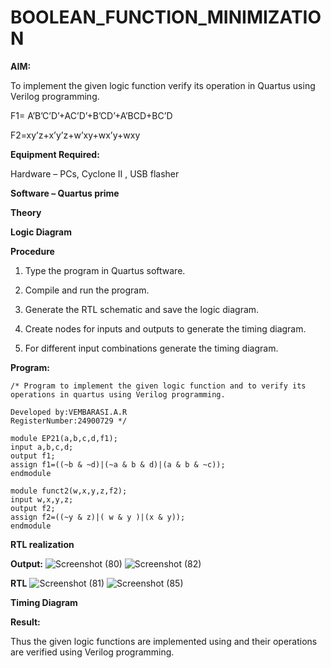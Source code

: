 # BOOLEAN_FUNCTION_MINIMIZATION

**AIM:**

To implement the given logic function verify its operation in Quartus using Verilog programming.

F1= A’B’C’D’+AC’D’+B’CD’+A’BCD+BC’D 

F2=xy’z+x’y’z+w’xy+wx’y+wxy

**Equipment Required:**

Hardware – PCs, Cyclone II , USB flasher

**Software – Quartus prime**

**Theory**

**Logic Diagram**

**Procedure**

1.	Type the program in Quartus software.

2.	Compile and run the program.

3.	Generate the RTL schematic and save the logic diagram.

4.	Create nodes for inputs and outputs to generate the timing diagram.

5.	For different input combinations generate the timing diagram.


**Program:**
```
/* Program to implement the given logic function and to verify its operations in quartus using Verilog programming. 

Developed by:VEMBARASI.A.R
RegisterNumber:24900729 */
```
```
module EP21(a,b,c,d,f1);
input a,b,c,d;
output f1;
assign f1=((~b & ~d)|(~a & b & d)|(a & b & ~c));
endmodule
```
```
module funct2(w,x,y,z,f2);
input w,x,y,z;
output f2;
assign f2=((~y & z)|( w & y )|(x & y));
endmodule
```

**RTL realization**

**Output:**
![Screenshot (80)](https://github.com/user-attachments/assets/65349cd9-f767-455f-96d7-9943f9a69d32)
![Screenshot (82)](https://github.com/user-attachments/assets/b1526d40-1ba4-47fd-95bd-1bd0329a3be5)



**RTL**
![Screenshot (81)](https://github.com/user-attachments/assets/287a5a56-de40-46dc-92d5-3a26bae4b890)
![Screenshot (85)](https://github.com/user-attachments/assets/360518d6-1051-4c17-a3a8-f2783fa4170d)



**Timing Diagram**

**Result:**

Thus the given logic functions are implemented using and their operations are verified using Verilog programming.

